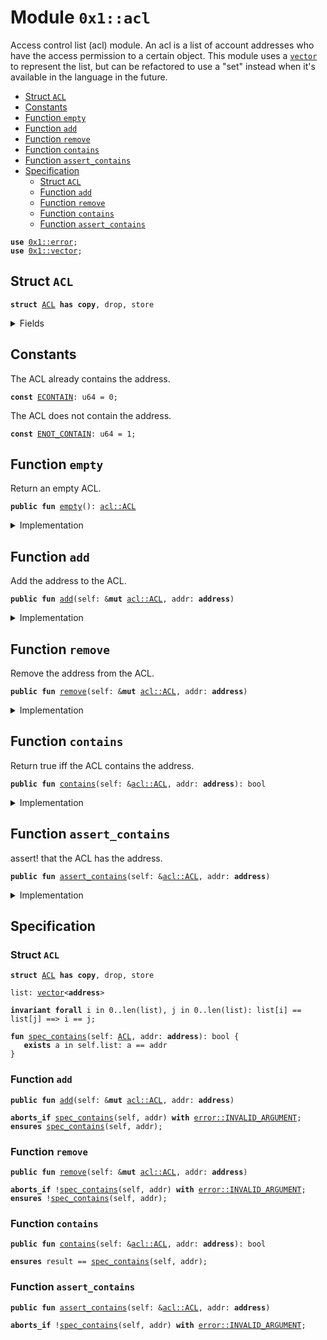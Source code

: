 
<a id="0x1_acl"></a>

# Module `0x1::acl`

Access control list (acl) module. An acl is a list of account addresses who
have the access permission to a certain object.
This module uses a <code><a href="vector.md#0x1_vector">vector</a></code> to represent the list, but can be refactored to
use a "set" instead when it's available in the language in the future.


-  [Struct `ACL`](#0x1_acl_ACL)
-  [Constants](#@Constants_0)
-  [Function `empty`](#0x1_acl_empty)
-  [Function `add`](#0x1_acl_add)
-  [Function `remove`](#0x1_acl_remove)
-  [Function `contains`](#0x1_acl_contains)
-  [Function `assert_contains`](#0x1_acl_assert_contains)
-  [Specification](#@Specification_1)
    -  [Struct `ACL`](#@Specification_1_ACL)
    -  [Function `add`](#@Specification_1_add)
    -  [Function `remove`](#@Specification_1_remove)
    -  [Function `contains`](#@Specification_1_contains)
    -  [Function `assert_contains`](#@Specification_1_assert_contains)


<pre><code><b>use</b> <a href="error.md#0x1_error">0x1::error</a>;
<b>use</b> <a href="vector.md#0x1_vector">0x1::vector</a>;
</code></pre>



<a id="0x1_acl_ACL"></a>

## Struct `ACL`



<pre><code><b>struct</b> <a href="acl.md#0x1_acl_ACL">ACL</a> <b>has</b> <b>copy</b>, drop, store
</code></pre>



<details>
<summary>Fields</summary>


<dl>
<dt>
<code>list: <a href="vector.md#0x1_vector">vector</a>&lt;<b>address</b>&gt;</code>
</dt>
<dd>

</dd>
</dl>


</details>

<a id="@Constants_0"></a>

## Constants


<a id="0x1_acl_ECONTAIN"></a>

The ACL already contains the address.


<pre><code><b>const</b> <a href="acl.md#0x1_acl_ECONTAIN">ECONTAIN</a>: u64 = 0;
</code></pre>



<a id="0x1_acl_ENOT_CONTAIN"></a>

The ACL does not contain the address.


<pre><code><b>const</b> <a href="acl.md#0x1_acl_ENOT_CONTAIN">ENOT_CONTAIN</a>: u64 = 1;
</code></pre>



<a id="0x1_acl_empty"></a>

## Function `empty`

Return an empty ACL.


<pre><code><b>public</b> <b>fun</b> <a href="acl.md#0x1_acl_empty">empty</a>(): <a href="acl.md#0x1_acl_ACL">acl::ACL</a>
</code></pre>



<details>
<summary>Implementation</summary>


<pre><code><b>public</b> <b>fun</b> <a href="acl.md#0x1_acl_empty">empty</a>(): <a href="acl.md#0x1_acl_ACL">ACL</a> {
    <a href="acl.md#0x1_acl_ACL">ACL</a>{ list: <a href="vector.md#0x1_vector_empty">vector::empty</a>&lt;<b>address</b>&gt;() }
}
</code></pre>



</details>

<a id="0x1_acl_add"></a>

## Function `add`

Add the address to the ACL.


<pre><code><b>public</b> <b>fun</b> <a href="acl.md#0x1_acl_add">add</a>(self: &<b>mut</b> <a href="acl.md#0x1_acl_ACL">acl::ACL</a>, addr: <b>address</b>)
</code></pre>



<details>
<summary>Implementation</summary>


<pre><code><b>public</b> <b>fun</b> <a href="acl.md#0x1_acl_add">add</a>(self: &<b>mut</b> <a href="acl.md#0x1_acl_ACL">ACL</a>, addr: <b>address</b>) {
    <b>assert</b>!(!self.list.<a href="acl.md#0x1_acl_contains">contains</a>(&addr), <a href="error.md#0x1_error_invalid_argument">error::invalid_argument</a>(<a href="acl.md#0x1_acl_ECONTAIN">ECONTAIN</a>));
    self.list.push_back(addr);
}
</code></pre>



</details>

<a id="0x1_acl_remove"></a>

## Function `remove`

Remove the address from the ACL.


<pre><code><b>public</b> <b>fun</b> <a href="acl.md#0x1_acl_remove">remove</a>(self: &<b>mut</b> <a href="acl.md#0x1_acl_ACL">acl::ACL</a>, addr: <b>address</b>)
</code></pre>



<details>
<summary>Implementation</summary>


<pre><code><b>public</b> <b>fun</b> <a href="acl.md#0x1_acl_remove">remove</a>(self: &<b>mut</b> <a href="acl.md#0x1_acl_ACL">ACL</a>, addr: <b>address</b>) {
    <b>let</b> (found, index) = self.list.index_of(&addr);
    <b>assert</b>!(found, <a href="error.md#0x1_error_invalid_argument">error::invalid_argument</a>(<a href="acl.md#0x1_acl_ENOT_CONTAIN">ENOT_CONTAIN</a>));
    self.list.<a href="acl.md#0x1_acl_remove">remove</a>(index);
}
</code></pre>



</details>

<a id="0x1_acl_contains"></a>

## Function `contains`

Return true iff the ACL contains the address.


<pre><code><b>public</b> <b>fun</b> <a href="acl.md#0x1_acl_contains">contains</a>(self: &<a href="acl.md#0x1_acl_ACL">acl::ACL</a>, addr: <b>address</b>): bool
</code></pre>



<details>
<summary>Implementation</summary>


<pre><code><b>public</b> <b>fun</b> <a href="acl.md#0x1_acl_contains">contains</a>(self: &<a href="acl.md#0x1_acl_ACL">ACL</a>, addr: <b>address</b>): bool {
    self.list.<a href="acl.md#0x1_acl_contains">contains</a>(&addr)
}
</code></pre>



</details>

<a id="0x1_acl_assert_contains"></a>

## Function `assert_contains`

assert! that the ACL has the address.


<pre><code><b>public</b> <b>fun</b> <a href="acl.md#0x1_acl_assert_contains">assert_contains</a>(self: &<a href="acl.md#0x1_acl_ACL">acl::ACL</a>, addr: <b>address</b>)
</code></pre>



<details>
<summary>Implementation</summary>


<pre><code><b>public</b> <b>fun</b> <a href="acl.md#0x1_acl_assert_contains">assert_contains</a>(self: &<a href="acl.md#0x1_acl_ACL">ACL</a>, addr: <b>address</b>) {
    <b>assert</b>!(self.<a href="acl.md#0x1_acl_contains">contains</a>(addr), <a href="error.md#0x1_error_invalid_argument">error::invalid_argument</a>(<a href="acl.md#0x1_acl_ENOT_CONTAIN">ENOT_CONTAIN</a>));
}
</code></pre>



</details>

<a id="@Specification_1"></a>

## Specification


<a id="@Specification_1_ACL"></a>

### Struct `ACL`


<pre><code><b>struct</b> <a href="acl.md#0x1_acl_ACL">ACL</a> <b>has</b> <b>copy</b>, drop, store
</code></pre>



<dl>
<dt>
<code>list: <a href="vector.md#0x1_vector">vector</a>&lt;<b>address</b>&gt;</code>
</dt>
<dd>

</dd>
</dl>



<pre><code><b>invariant</b> <b>forall</b> i in 0..len(list), j in 0..len(list): list[i] == list[j] ==&gt; i == j;
</code></pre>




<a id="0x1_acl_spec_contains"></a>


<pre><code><b>fun</b> <a href="acl.md#0x1_acl_spec_contains">spec_contains</a>(self: <a href="acl.md#0x1_acl_ACL">ACL</a>, addr: <b>address</b>): bool {
   <b>exists</b> a in self.list: a == addr
}
</code></pre>



<a id="@Specification_1_add"></a>

### Function `add`


<pre><code><b>public</b> <b>fun</b> <a href="acl.md#0x1_acl_add">add</a>(self: &<b>mut</b> <a href="acl.md#0x1_acl_ACL">acl::ACL</a>, addr: <b>address</b>)
</code></pre>




<pre><code><b>aborts_if</b> <a href="acl.md#0x1_acl_spec_contains">spec_contains</a>(self, addr) <b>with</b> <a href="error.md#0x1_error_INVALID_ARGUMENT">error::INVALID_ARGUMENT</a>;
<b>ensures</b> <a href="acl.md#0x1_acl_spec_contains">spec_contains</a>(self, addr);
</code></pre>



<a id="@Specification_1_remove"></a>

### Function `remove`


<pre><code><b>public</b> <b>fun</b> <a href="acl.md#0x1_acl_remove">remove</a>(self: &<b>mut</b> <a href="acl.md#0x1_acl_ACL">acl::ACL</a>, addr: <b>address</b>)
</code></pre>




<pre><code><b>aborts_if</b> !<a href="acl.md#0x1_acl_spec_contains">spec_contains</a>(self, addr) <b>with</b> <a href="error.md#0x1_error_INVALID_ARGUMENT">error::INVALID_ARGUMENT</a>;
<b>ensures</b> !<a href="acl.md#0x1_acl_spec_contains">spec_contains</a>(self, addr);
</code></pre>



<a id="@Specification_1_contains"></a>

### Function `contains`


<pre><code><b>public</b> <b>fun</b> <a href="acl.md#0x1_acl_contains">contains</a>(self: &<a href="acl.md#0x1_acl_ACL">acl::ACL</a>, addr: <b>address</b>): bool
</code></pre>




<pre><code><b>ensures</b> result == <a href="acl.md#0x1_acl_spec_contains">spec_contains</a>(self, addr);
</code></pre>



<a id="@Specification_1_assert_contains"></a>

### Function `assert_contains`


<pre><code><b>public</b> <b>fun</b> <a href="acl.md#0x1_acl_assert_contains">assert_contains</a>(self: &<a href="acl.md#0x1_acl_ACL">acl::ACL</a>, addr: <b>address</b>)
</code></pre>




<pre><code><b>aborts_if</b> !<a href="acl.md#0x1_acl_spec_contains">spec_contains</a>(self, addr) <b>with</b> <a href="error.md#0x1_error_INVALID_ARGUMENT">error::INVALID_ARGUMENT</a>;
</code></pre>


[move-book]: https://nabob.dev/move/book/SUMMARY

